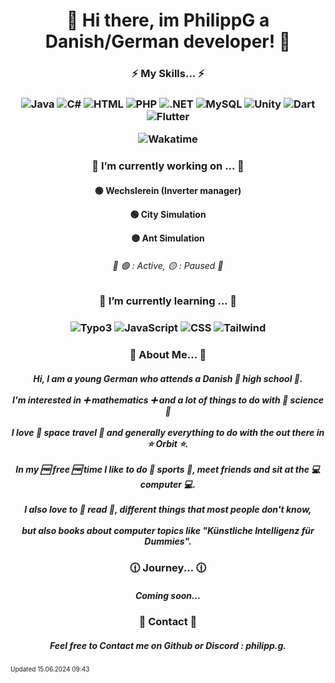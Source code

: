 <h1 align="center">🤖 Hi there, im PhilippG a Danish/German developer! 🤖</h1>

<h3 align="center">⚡ My Skills... ⚡</h3>
<h3 align="center">

![Java](https://img.shields.io/badge/Java-ED8B00?style=for-the-badge&logo=java&logoColor=white)
![C#](https://img.shields.io/badge/-C%23-blue?style=for-the-badge&logo=c-sharp&logoColor=white)
![HTML](https://img.shields.io/badge/HTML5-E34F26?style=for-the-badge&logo=html5&logoColor=white)
![PHP](https://img.shields.io/badge/PHP-777BB4?style=for-the-badge&logo=php&logoColor=white)
![.NET](https://img.shields.io/badge/.NET-8B00FF?style=for-the-badge&logo=.NET&logoColor=white)
![MySQL](https://img.shields.io/badge/MySQL-00000F?style=for-the-badge&logo=mysql&logoColor=white)
![Unity](https://img.shields.io/badge/Unity-100000?style=for-the-badge&logo=unity&logoColor=white)
![Dart](https://img.shields.io/badge/dart-%230175C2.svg?style=for-the-badge&logo=dart&logoColor=white)
![Flutter](https://img.shields.io/badge/Flutter-%2302569B.svg?style=for-the-badge&logo=Flutter&logoColor=white)

![Wakatime](https://wakatime.com/badge/user/41d04eaf-95df-4a5f-8ba4-a4923cca9bbc.svg)
</h3>

<h3 align="center">🔭 I’m currently working on ... 🔭</h3>
<h4 align="center">

🟢 Wechslerein (Inverter manager)
  
🟢 City Simulation
  
🟡 Ant Simulation
</h4>
<h6 align="center">📜 🟢 : Active, 🟡 : Paused 📜</h6>

<h3 align="center">🌱 I’m currently learning ... 🌱</h3>
<h3 align="center">

![Typo3](https://img.shields.io/badge/-Typo3-yellow?style=for-the-badge&logo=typo3&logoColor=white)
![JavaScript](https://img.shields.io/badge/JavaScript-F7DF1E?style=for-the-badge&logo=javascript&logoColor=black)
![CSS](https://img.shields.io/badge/CSS3-1572B6?style=for-the-badge&logo=css3&logoColor=white)
![Tailwind](https://img.shields.io/badge/-Tailwind-blue?style=for-the-badge&logo=Tailwindcss&logoColor=white)
<h3 align="center">

<h3 align="center">🤔 About Me... 🤔</h3>
<h5 align="center">
Hi, I am a young German who attends a Danish 🏫 high school 🏫. 
<br></br>
I'm interested in ➕ mathematics ➕ and a lot of things to do with 🧪 science 🧪
<br></br>
I love 🚀 space travel 🚀 and generally everything to do with the out there in ⭐ Orbit ⭐.
<br></br>
In my 🆓 free 🆓 time I like to do 🏃 sports 🏃, meet friends and sit at the 💻 computer 💻.
<br></br>
I also love to 📖 read 📖, different things that most people don't know,
<br></br>
but also books about computer topics like "Künstliche Intelligenz für Dummies".
</h5>
<h3 align="center">🕧 Journey... 🕧</h3>
<h5 align="center">
Coming soon...
</h5>
<h3 align="center">👤 Contact 👤</h3>
<h5 align="center">
Feel free to Contact me on Github or Discord : philipp.g.
</h5>

<p><font size="1">Updated 15.06.2024 09:43</font></p>
